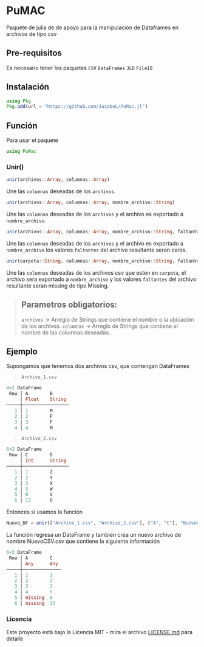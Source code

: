 # PuMAC

Paquete de julia de de apoyo para la manipulación de Dataframes en archivos de tipo csv

## Pre-requisitos 

Es necesario tener los paquetes 
`CSV`
`DataFrames`
`JLD`
`FileIO`

## Instalación 

```julia
using Pkg
Pkg.add(url = "https://github.com/JacoboL/PuMac.jl")
```
## Función

Para usar el paquete
```julia
using PuMac
```
### Unir()

```julia
unir(archivos::Array, columnas::Array)
```
Une las `columnas` deseadas de los `archivos`.

```julia
unir(archivos::Array, columnas::Array, nombre_archivo::String)
```
Une las `columnas` deseadas de los `archivos` y el archivo es exportado a `nombre_archivo`.

```julia
unir(archivos::Array, columnas::Array, nombre_archivo::String, faltantes::Bool = false)
```
Une las `columnas` deseadas de los `archivos` y el archivo es exportado a `nombre_archivo`
los valores `faltantes` del archivo resultante seran ceros.

```julia
unir(carpeta::String, columnas::Array, nombre_archivo::String, faltantes::Bool = true)
```
Une las `columnas` deseadas de los archivos csv que esten en `carpeta`, el archivo sera exportado a `nombre_archivo`
y los valores `faltantes` del archivo resultante seran missing de tipo Missing.
>
>## Parametros obligatorios:
>`archivos` -> Arreglo de Strings que contiene el nombre o la ubicación de los archivos.
>`columnas` -> Arreglo de Strings que contiene el nombre de las columnas deseadas.

## Ejemplo 
Supongamos que tenemos dos archivos csv, que contengan DataFrames

>`Archivo_1.csv`
```julia
4×2 DataFrame
 Row │ A        B      
     │ Float    String    
─────┼─────────────────
   1 │ 1        M      
   2 │ 2        F      
   3 │ 3        F      
   4 │ 4        M      
```
>`Archivo_2.csv`
```julia   
6×2 DataFrame
 Row │ C        D      
     │ Int      String    
─────┼─────────────────
   1 │ 1        Z      
   2 │ 2        Y      
   3 │ 3        X      
   4 │ 5        W      
   5 │ 8        V
   6 │ 13       U
```

Entonces si usamos la función
```julia
Nuevo_DF = unir(["Archivo_1.csv", "Archivo_2.csv"], ["A", "C"], "NuevoCSV.csv")
```
La función regresa un DataFrame y tambien crea un nuevo archivo de nombre NuevoCSV.csv que contiene la siguiente información 
```julia
6×3 DataFrame
 Row │ A        C   
     │ Any      Any    
─────┼──────────────
   1 │ 1        1
   2 │ 2        2
   3 │ 3        3
   4 │ 4        5
   5 │ missing  8
   6 │ missing  13    
```

### Licencia 

Este proyecto está bajo la Licencia MIT - mira el archivo [LICENSE.md](LICENSE.md) para detalle
